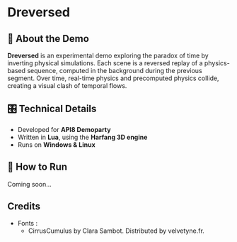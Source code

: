 # Dreversed

## 🔄 About the Demo  
**Dreversed** is an experimental demo exploring the paradox of time by inverting physical simulations. Each scene is a reversed replay of a physics-based sequence, computed in the background during the previous segment. Over time, real-time physics and precomputed physics collide, creating a visual clash of temporal flows.

## 🎛️ Technical Details  
- Developed for **API8 Demoparty**  
- Written in **Lua**, using the **Harfang 3D engine**  
- Runs on **Windows & Linux**  

## 🚀 How to Run  
Coming soon...

## Credits

- Fonts :
  - CirrusCumulus by Clara Sambot. Distributed by velvetyne.fr.
